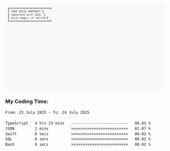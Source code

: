 <a href="https://github.com/HashaamKhan19/HashaamKhan19">
  <picture>
    <source media="(prefers-color-scheme: dark)" srcset="https://raw.githubusercontent.com/HashaamKhan19/HashaamKhan19/main/dark_mode.svg">
    <img alt="Hashaam Khan's GitHub Profile README" src="https://raw.githubusercontent.com/HashaamKhan19/HashaamKhan19/main/light_mode.svg">
  </picture>
</a>

<h3>My Coding Time:</h1>
<!--START_SECTION:waka-->

```txt
From: 23 July 2025 - To: 24 July 2025

TypeScript   4 hrs 23 mins   -------------------------   98.81 %
JSON         2 mins          >>>>>>>>>>>>>>>>>>>>>>>>>   01.07 %
Swift        0 secs          >>>>>>>>>>>>>>>>>>>>>>>>>   00.02 %
SQL          0 secs          >>>>>>>>>>>>>>>>>>>>>>>>>   00.02 %
Bash         0 secs          >>>>>>>>>>>>>>>>>>>>>>>>>   00.02 %
```

<!--END_SECTION:waka-->
